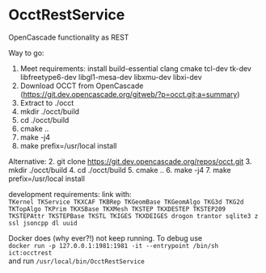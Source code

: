 # OcctRestService
OpenCascade functionality as REST

Way to go:

1. Meet requirements: install build-essential clang cmake tcl-dev tk-dev libfreetype6-dev libgl1-mesa-dev libxmu-dev libxi-dev
2. Download OCCT from OpenCascade (https://git.dev.opencascade.org/gitweb/?p=occt.git;a=summary)
3. Extract to ./occt
4. mkdir ./occt/build
5. cd ./occt/build
6. cmake ..
7. make -j4
8. make prefix=/usr/local install

Alternative:
2. git clone https://git.dev.opencascade.org/repos/occt.git
3. mkdir ./occt/build
4. cd ./occt/build
5. cmake ..
6. make -j4
7. make prefix=/usr/local install

development requirements: link with:  
`TKernel TKService TKXCAF TKBRep TKGeomBase TKGeomAlgo TKG3d TKG2d TKTopAlgo TKPrim TKXSBase TKXMesh TKSTEP TKXDESTEP TKSTEP209 TKSTEPAttr TKSTEPBase TKSTL TKIGES TKXDEIGES drogon trantor sqlite3 z ssl jsoncpp dl uuid`  


Docker does (why ever?!) not keep running. To debug use  
`docker run -p 127.0.0.1:1981:1981 -it --entrypoint /bin/sh ict:occtrest`  
and run `/usr/local/bin/OcctRestService`